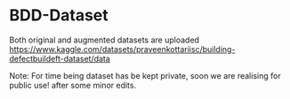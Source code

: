 # BDD-Dataset
Both original and augmented datasets are uploaded
https://www.kaggle.com/datasets/praveenkottariisc/building-defectbuildeft-dataset/data

Note: For time being dataset has be kept private, soon we are realising for public use! after some minor edits.
